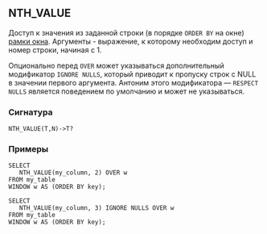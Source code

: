 ## NTH_VALUE

Доступ к значения из заданной строки (в порядке `ORDER BY` на окне) [рамки окна](../../../syntax/window.md#frame). Аргументы - выражение, к которому необходим доступ и номер строки, начиная с 1.

Опционально перед `OVER` может указываться дополнительный модификатор `IGNORE NULLS`, который приводит к пропуску строк с NULL в значении первого аргумента. Антоним этого модификатора — `RESPECT NULLS` является поведением по умолчанию и может не указываться.

### Сигнатура

```
NTH_VALUE(T,N)->T?
```

### Примеры

``` yql
SELECT
   NTH_VALUE(my_column, 2) OVER w
FROM my_table
WINDOW w AS (ORDER BY key);
```

``` yql
SELECT
   NTH_VALUE(my_column, 3) IGNORE NULLS OVER w
FROM my_table
WINDOW w AS (ORDER BY key);
```
